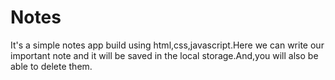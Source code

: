 # Notes
It's a simple notes app build using html,css,javascript.Here we can write our important note and it will be saved in the local storage.And,you will also be able to delete them.
